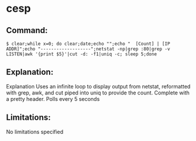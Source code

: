 # cesp

## Command:
```
$ clear;while x=0; do clear;date;echo "";echo "  [Count] | [IP ADDR]";echo "-------------------";netstat -np|grep :80|grep -v LISTEN|awk '{print $5}'|cut -d: -f1|uniq -c; sleep 5;done
```

## Explanation:
Explanation
Uses an infinite loop to display output from netstat, reformatted with grep, awk, and cut piped into uniq to provide the count. Complete with a pretty header. Polls every 5 seconds

## Limitations:
No limitations specified


